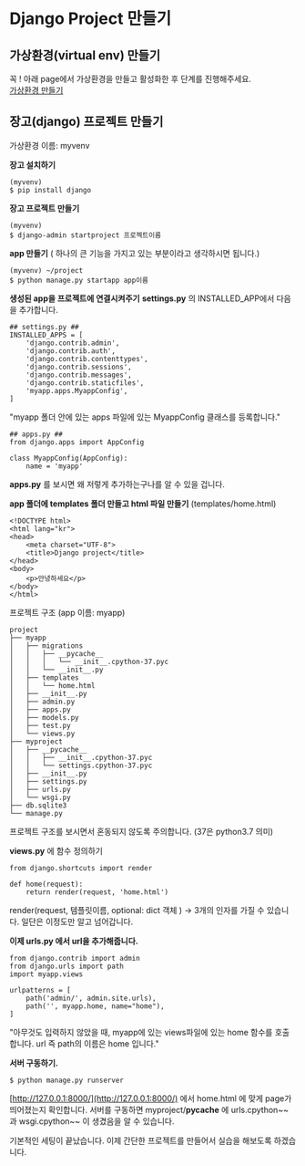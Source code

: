 # Django Project 만들기

## 가상환경(virtual env) 만들기

꼭 ! 아래 page에서 가상환경을 만들고 활성화한 후 단계를 진행해주세요.  
[가상환경 만들기](https://www.notion.so/doyuni/Virtual-Environment-f53375349fd74754a9b5d6687dd67827)

## 장고(django) 프로젝트 만들기

가상환경 이름: myvenv

**장고 설치하기**

    (myvenv)
    $ pip install django

**장고 프로젝트 만들기**

    (myvenv)
    $ django-admin startproject 프로젝트이름

**app 만들기** ( 하나의 큰 기능을 가지고 있는 부분이라고 생각하시면 됩니다.)

    (myvenv) ~/project
    $ python manage.py startapp app이름

**생성된 app을 프로젝트에 연결시켜주기** 
 **settings.py**  의 INSTALLED_APP에서 다음을 추가합니다.

    ## settings.py ##
    INSTALLED_APPS = [
        'django.contrib.admin',
        'django.contrib.auth',
        'django.contrib.contenttypes',
        'django.contrib.sessions',
        'django.contrib.messages',
        'django.contrib.staticfiles',
        'myapp.apps.MyappConfig',
    ]

"myapp 폴더 안에 있는 apps 파일에 있는 MyappConfig 클래스를 등록합니다." 

    ## apps.py ##
    from django.apps import AppConfig
    
    class MyappConfig(AppConfig):
        name = 'myapp'

**apps.py** 를 보시면 왜 저렇게 추가하는구나를 알 수 있을 겁니다.

**app 폴더에 templates 폴더 만들고 html 파일 만들기** (templates/home.html)

    <!DOCTYPE html>
    <html lang="kr">
    <head>
        <meta charset="UTF-8">
        <title>Django project</title>
    </head>
    <body>
        <p>안녕하세요</p>
    </body>
    </html>

프로젝트 구조 (app 이름: myapp)

    project  
    ├── myapp  
    │   ├── migrations  
    │   │   ├── __pycache__  
    │   │   │   └── __init__.cpython-37.pyc     
    │   │   └── __init__.py  
    │   ├── templates  
    │   │   └── home.html  
    │   ├── __init__.py  
    │   ├── admin.py  
    │   ├── apps.py  
    │   ├── models.py  
    │   ├── test.py  
    │   └── views.py  
    ├── myproject  
    │   ├── __pycache__  
    │   │   ├── __init__.cpython-37.pyc  
    │   │   └── settings.cpython-37.pyc  
    │   ├── __init__.py  
    │   ├── settings.py  
    │   ├── urls.py  
    │   └── wsgi.py  
    ├── db.sqlite3 
    └── manage.py  

프로젝트 구조를 보시면서 혼동되지 않도록 주의합니다. (37은 python3.7 의미)

**views.py** 에 함수 정의하기

    from django.shortcuts import render
    
    def home(request):
        return render(request, 'home.html')

render(request, 템플릿이름, optional: dict 객체 ) → 3개의 인자를 가질 수 있습니다.
일단은 이정도만 알고 넘어갑니다.

**이제 urls.py 에서 url을 추가해줍니다.**

    from django.contrib import admin
    from django.urls import path
    import myapp.views
    
    urlpatterns = [
        path('admin/', admin.site.urls),
        path('', myapp.home, name="home"),
    ]

"아무것도 입력하지 않았을 때, myapp에 있는 views파일에 있는 home 함수를 호출합니다. url 즉 path의 이름은 home 입니다."

**서버 구동하기.**

    $ python manage.py runserver

[http://127.0.0.1:8000/](http://127.0.0.1:8000/) 에서 home.html 에 맞게 page가 띄어졌는지 확인합니다.
서버를 구동하면 myproject/__pycache__ 에 urls.cpython~~ 과 wsgi.cpython~~ 이 생겼음을 알 수 있습니다.

 기본적인 세팅이 끝났습니다. 
이제 간단한 프로젝트를 만들어서 실습을 해보도록 하겠습니다.
